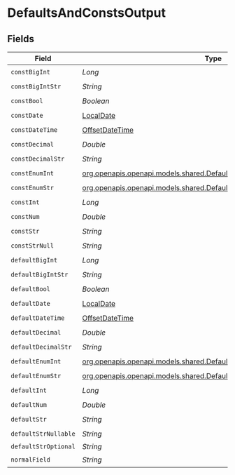 # DefaultsAndConstsOutput


## Fields

| Field                                                                                                                                    | Type                                                                                                                                     | Required                                                                                                                                 | Description                                                                                                                              |
| ---------------------------------------------------------------------------------------------------------------------------------------- | ---------------------------------------------------------------------------------------------------------------------------------------- | ---------------------------------------------------------------------------------------------------------------------------------------- | ---------------------------------------------------------------------------------------------------------------------------------------- |
| `constBigInt`                                                                                                                            | *Long*                                                                                                                                   | :heavy_check_mark:                                                                                                                       | N/A                                                                                                                                      |
| `constBigIntStr`                                                                                                                         | *String*                                                                                                                                 | :heavy_check_mark:                                                                                                                       | N/A                                                                                                                                      |
| `constBool`                                                                                                                              | *Boolean*                                                                                                                                | :heavy_check_mark:                                                                                                                       | N/A                                                                                                                                      |
| `constDate`                                                                                                                              | [LocalDate](https://docs.oracle.com/javase/8/docs/api/java/time/LocalDate.html)                                                          | :heavy_check_mark:                                                                                                                       | N/A                                                                                                                                      |
| `constDateTime`                                                                                                                          | [OffsetDateTime](https://docs.oracle.com/javase/8/docs/api/java/time/OffsetDateTime.html)                                                | :heavy_check_mark:                                                                                                                       | N/A                                                                                                                                      |
| `constDecimal`                                                                                                                           | *Double*                                                                                                                                 | :heavy_check_mark:                                                                                                                       | N/A                                                                                                                                      |
| `constDecimalStr`                                                                                                                        | *String*                                                                                                                                 | :heavy_check_mark:                                                                                                                       | N/A                                                                                                                                      |
| `constEnumInt`                                                                                                                           | [org.openapis.openapi.models.shared.DefaultsAndConstsOutputConstEnumInt](../../models/shared/DefaultsAndConstsOutputConstEnumInt.md)     | :heavy_check_mark:                                                                                                                       | N/A                                                                                                                                      |
| `constEnumStr`                                                                                                                           | [org.openapis.openapi.models.shared.DefaultsAndConstsOutputConstEnumStr](../../models/shared/DefaultsAndConstsOutputConstEnumStr.md)     | :heavy_check_mark:                                                                                                                       | N/A                                                                                                                                      |
| `constInt`                                                                                                                               | *Long*                                                                                                                                   | :heavy_check_mark:                                                                                                                       | N/A                                                                                                                                      |
| `constNum`                                                                                                                               | *Double*                                                                                                                                 | :heavy_check_mark:                                                                                                                       | N/A                                                                                                                                      |
| `constStr`                                                                                                                               | *String*                                                                                                                                 | :heavy_check_mark:                                                                                                                       | N/A                                                                                                                                      |
| `constStrNull`                                                                                                                           | *String*                                                                                                                                 | :heavy_check_mark:                                                                                                                       | N/A                                                                                                                                      |
| `defaultBigInt`                                                                                                                          | *Long*                                                                                                                                   | :heavy_check_mark:                                                                                                                       | N/A                                                                                                                                      |
| `defaultBigIntStr`                                                                                                                       | *String*                                                                                                                                 | :heavy_check_mark:                                                                                                                       | N/A                                                                                                                                      |
| `defaultBool`                                                                                                                            | *Boolean*                                                                                                                                | :heavy_check_mark:                                                                                                                       | N/A                                                                                                                                      |
| `defaultDate`                                                                                                                            | [LocalDate](https://docs.oracle.com/javase/8/docs/api/java/time/LocalDate.html)                                                          | :heavy_check_mark:                                                                                                                       | N/A                                                                                                                                      |
| `defaultDateTime`                                                                                                                        | [OffsetDateTime](https://docs.oracle.com/javase/8/docs/api/java/time/OffsetDateTime.html)                                                | :heavy_check_mark:                                                                                                                       | N/A                                                                                                                                      |
| `defaultDecimal`                                                                                                                         | *Double*                                                                                                                                 | :heavy_check_mark:                                                                                                                       | N/A                                                                                                                                      |
| `defaultDecimalStr`                                                                                                                      | *String*                                                                                                                                 | :heavy_check_mark:                                                                                                                       | N/A                                                                                                                                      |
| `defaultEnumInt`                                                                                                                         | [org.openapis.openapi.models.shared.DefaultsAndConstsOutputDefaultEnumInt](../../models/shared/DefaultsAndConstsOutputDefaultEnumInt.md) | :heavy_check_mark:                                                                                                                       | N/A                                                                                                                                      |
| `defaultEnumStr`                                                                                                                         | [org.openapis.openapi.models.shared.DefaultsAndConstsOutputDefaultEnumStr](../../models/shared/DefaultsAndConstsOutputDefaultEnumStr.md) | :heavy_check_mark:                                                                                                                       | N/A                                                                                                                                      |
| `defaultInt`                                                                                                                             | *Long*                                                                                                                                   | :heavy_check_mark:                                                                                                                       | N/A                                                                                                                                      |
| `defaultNum`                                                                                                                             | *Double*                                                                                                                                 | :heavy_check_mark:                                                                                                                       | N/A                                                                                                                                      |
| `defaultStr`                                                                                                                             | *String*                                                                                                                                 | :heavy_check_mark:                                                                                                                       | N/A                                                                                                                                      |
| `defaultStrNullable`                                                                                                                     | *String*                                                                                                                                 | :heavy_check_mark:                                                                                                                       | N/A                                                                                                                                      |
| `defaultStrOptional`                                                                                                                     | *String*                                                                                                                                 | :heavy_minus_sign:                                                                                                                       | N/A                                                                                                                                      |
| `normalField`                                                                                                                            | *String*                                                                                                                                 | :heavy_check_mark:                                                                                                                       | N/A                                                                                                                                      |